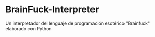 # BrainFuck-Interpreter
Un interpretador del lenguaje de programación esotérico "Brainfuck" elaborado con Python
